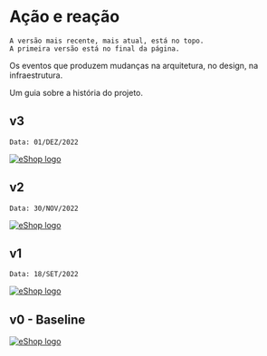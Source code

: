# Ação e reação 


```
A versão mais recente, mais atual, está no topo.
A primeira versão está no final da página.
```

Os eventos que produzem mudanças na arquitetura, no design, na infraestrutura. 

Um guia sobre a história do projeto.


## v3

```Data: 01/DEZ/2022```

<a href="https://raw.githubusercontent.com/luizcarlosfaria/eshop-cloudnative/main/docs/assets/EShop-Cloud-Native-AcaoReacao03.png">
   <img src="https://github.com/luizcarlosfaria/eshop-cloudnative/raw/main/docs/assets/EShop-Cloud-Native-AcaoReacao03.png" alt="eShop logo" title="eShopOnContainers" align="center" />
</a>



## v2

```Data: 30/NOV/2022```

<a href="https://raw.githubusercontent.com/luizcarlosfaria/eshop-cloudnative/main/docs/assets/EShop-Cloud-Native-AcaoReacao02.png">
   <img src="https://github.com/luizcarlosfaria/eshop-cloudnative/raw/main/docs/assets/EShop-Cloud-Native-AcaoReacao02.png" alt="eShop logo" title="eShopOnContainers" align="center" />
</a>


## v1

```Data: 18/SET/2022```

<a href="https://raw.githubusercontent.com/luizcarlosfaria/eshop-cloudnative/main/docs/assets/EShop-Cloud-Native-AcaoReacao01.png">
   <img src="https://github.com/luizcarlosfaria/eshop-cloudnative/raw/main/docs/assets/EShop-Cloud-Native-AcaoReacao01.png" alt="eShop logo" title="eShopOnContainers" align="center" />
</a>


## v0 - Baseline

<a href="https://raw.githubusercontent.com/luizcarlosfaria/eshop-cloudnative/main/docs/assets/EShop-Cloud-Native-AcaoReacao00.png">
   <img src="https://github.com/luizcarlosfaria/eshop-cloudnative/raw/main/docs/assets/EShop-Cloud-Native-AcaoReacao00.png" alt="eShop logo" title="eShopOnContainers" align="center" />
</a>

